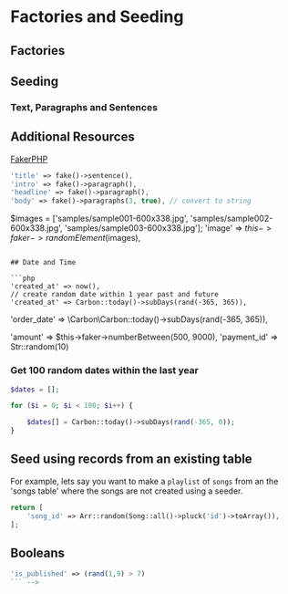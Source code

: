 # Factories and Seeding

## Factories

## Seeding

### Text, Paragraphs and Sentences

## Additional Resources

<a href="https://fakerphp.org/" target="blank">FakerPHP</a>


```php
'title' => fake()->sentence(),
'intro' => fake()->paragraph(),
'headline' => fake()->paragraph(),
'body' => fake()->paragraphs(3, true), // convert to string
```





<!-- 


```php
// random string of text, remove last period and title case
'title' => str($this->faker->sentence)->beforeLast('.')->title(),

'description' => $this->faker->sentence,         // default 6 words
'description' => $this->faker->sentence(10),     // set num words
'description' => $this->faker->sentence(random_int(15, 50)),
```

```php
'name' => $this->faker->name();        // 'Vince Sporer'
'email' => $this->faker->email();      // 'walter.sophia@hotmail.com'
'status' => $this->faker->randomElement(['success', 'failed', 'processing']),

// random string of text (default 200 characters)
'title' => $this->faker->text(random_int(30, 100)),


'body' => $this->faker->randomHtml(2, 3),
```

### Real text

```php
'body' => $this->faker->realText(500)
'body' => fake()->realText(500)
```




## Arrays and Random Elements

```php
<!-- Select random value from array -->
$images = ['samples/sample001-600x338.jpg', 'samples/sample002-600x338.jpg', 'samples/sample003-600x338.jpg'];
'image' => $this->faker->randomElement($images),
```

## Date and Time

```php
'created_at' => now(),
// create random date within 1 year past and future
'created_at' => Carbon::today()->subDays(rand(-365, 365)),
```

'order_date' => \Carbon\Carbon::today()->subDays(rand(-365, 365)),

'amount' => $this->faker->numberBetween(500, 9000),
'payment_id' => Str::random(10)



### Get 100 random dates within the last year

```php
$dates = [];

for ($i = 0; $i < 100; $i++) {

    $dates[] = Carbon::today()->subDays(rand(-365, 0));
}
```

## Seed using records from an existing table

For example, lets say you want to make a `playlist` of `songs` from an the 'songs table' where the
songs are not created using a seeder.


```php
return [
    'song_id' => Arr::random(Song::all()->pluck('id')->toArray()),
];
```



## Booleans

```php
'is_published' => (rand(1,9) > 7)
``` -->
